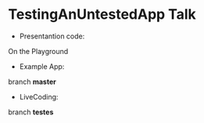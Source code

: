 # TestingAnUntestedApp Talk


- Presentantion code: 

On the Playground 


- Example App: 

branch **master** 


- LiveCoding: 

branch **testes**


